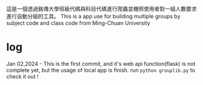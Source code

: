 這是一個透過銘傳大學班級代碼與科目代碼進行爬蟲並機照使用者對一組人數要求進行自動分組的工具。
This is a app use for building multiple groups by subject code and class code from Ming-Chuan University

# log

Jan 02,2024 - This is the first commit, and it's web api function(flask) is not complete yet, but the usage of local app is finish. run ```python grouplib.py``` to check it out !